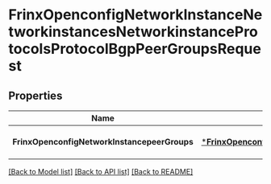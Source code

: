 # FrinxOpenconfigNetworkInstanceNetworkinstancesNetworkinstanceProtocolsProtocolBgpPeerGroupsRequest

## Properties
Name | Type | Description | Notes
------------ | ------------- | ------------- | -------------
**FrinxOpenconfigNetworkInstancepeerGroups** | [***FrinxOpenconfigNetworkInstanceNetworkinstancesNetworkinstanceProtocolsProtocolBgpPeerGroups**](frinx.openconfig.network.instance.networkinstances.networkinstance.protocols.protocol.bgp.PeerGroups.md) |  | [optional] [default to null]

[[Back to Model list]](../README.md#documentation-for-models) [[Back to API list]](../README.md#documentation-for-api-endpoints) [[Back to README]](../README.md)


